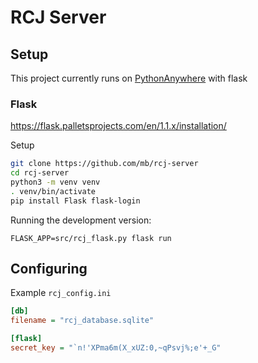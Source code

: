 # RCJ Server

## Setup

This project currently runs on [PythonAnywhere](https://pythonanywhere.com) with flask

### Flask

https://flask.palletsprojects.com/en/1.1.x/installation/

Setup

```bash
git clone https://github.com/mb/rcj-server
cd rcj-server
python3 -m venv venv
. venv/bin/activate
pip install Flask flask-login
```

Running the development version:

```
FLASK_APP=src/rcj_flask.py flask run
```

## Configuring

Example `rcj_config.ini`

```ini
[db]
filename = "rcj_database.sqlite"

[flask]
secret_key = "`n!'XPma6m(X_xUZ:0,~qPsvj%;e'+_G"
```
